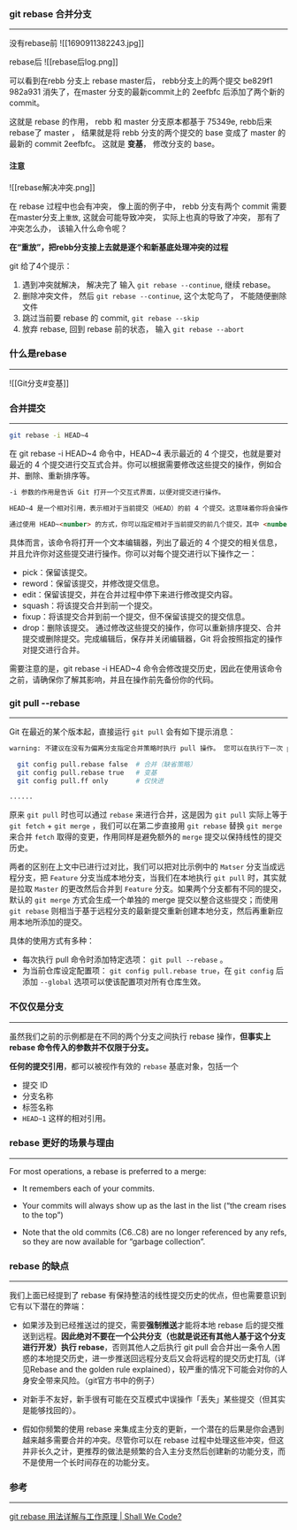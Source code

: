 ### git rebase 合并分支
---
没有rebase前
![[1690911382243.jpg]]

rebase后
![[rebase后log.png]]

可以看到在rebb 分支上 rebase master后， rebb分支上的两个提交 be829f1 982a931 消失了，在master 分支的最新commit上的 2eefbfc 后添加了两个新的commit。

这就是 rebase 的作用， rebb 和 master 分支原本都基于 75349e, rebb后来 rebase了 master ， 结果就是将 rebb 分支的两个提交的 base 变成了 master 的最新的 commit 2eefbfc。 这就是 **变基**， 修改分支的 base。 
#### 注意
![[rebase解决冲突.png]]

在 rebase 过程中也会有冲突， 像上面的例子中， rebb 分支有两个 commit 需要在master分支上`重放`, 这就会可能导致冲突， 实际上也真的导致了冲突， 那有了冲突怎么办， 该输入什么命令呢？

**在“重放”，把rebb分支接上去就是逐个和新基底处理冲突的过程**

git 给了4个提示：
1. 遇到冲突就解决， 解决完了 输入 `git rebase --continue`, 继续 rebase。
2. 删除冲突文件， 然后 `git rebase --continue`, 这个太鸵鸟了， 不能随便删除文件
3. 跳过当前要 rebase 的 commit, `git rebase --skip`
4. 放弃 rebase, 回到 rebase 前的状态， 输入 `git rebase --abort`

### 什么是rebase
---
![[Git分支#变基]]

### 合并提交
---
```bash
git rebase -i HEAD~4
```

在 git rebase -i HEAD~4 命令中，HEAD~4 表示最近的 4 个提交，也就是要对最近的 4 个提交进行交互式合并。你可以根据需要修改这些提交的操作，例如合并、删除、重新排序等。

```markdown
-i 参数的作用是告诉 Git 打开一个交互式界面，以便对提交进行操作。

HEAD~4 是一个相对引用，表示相对于当前提交（HEAD）的前 4 个提交。这意味着你将会操作最近的 4 个提交。

通过使用 HEAD~<number> 的方式，你可以指定相对于当前提交的前几个提交，其中 <number> 是一个整数，表示要回溯的提交数。例如，HEAD~1 表示当前提交的前一个提交，HEAD~2 表示当前提交的前两个提交，以此类推。
```

具体而言，该命令将打开一个文本编辑器，列出了最近的 4 个提交的相关信息，并且允许你对这些提交进行操作。你可以对每个提交进行以下操作之一：

- pick：保留该提交。
- reword：保留该提交，并修改提交信息。
- edit：保留该提交，并在合并过程中停下来进行修改提交内容。
- squash：将该提交合并到前一个提交。
- fixup：将该提交合并到前一个提交，但不保留该提交的提交信息。
- drop：删除该提交。
通过修改这些提交的操作，你可以重新排序提交、合并提交或删除提交。完成编辑后，保存并关闭编辑器，Git 将会按照指定的操作对提交进行合并。

需要注意的是，git rebase -i HEAD~4 命令会修改提交历史，因此在使用该命令之前，请确保你了解其影响，并且在操作前先备份你的代码。

### git pull --rebase
---
Git 在最近的某个版本起，直接运行 `git pull` 会有如下提示消息：

```bash
warning: 不建议在没有为偏离分支指定合并策略时执行 pull 操作。 您可以在执行下一次 pull 操作之前执行下面一条命令来抑制本消息：

  git config pull.rebase false  # 合并（缺省策略）
  git config pull.rebase true   # 变基
  git config pull.ff only       # 仅快进

......
```

原来 `git pull` 时也可以通过 `rebase` 来进行合并，这是因为 `git pull` 实际上等于 `git fetch` + `git merge` ，我们可以在第二步直接用 `git rebase` 替换 `git merge`来合并 `fetch` 取得的变更，作用同样是避免额外的 `merge` 提交以保持线性的提交历史。

两者的区别在上文中已进行过对比，我们可以把对比示例中的 `Matser` 分支当成远程分支，把 `Feature` 分支当成本地分支，当我们在本地执行 `git pull` 时，其实就是拉取 `Master` 的更改然后合并到 `Feature` 分支。如果两个分支都有不同的提交，默认的 `git merge` 方式会生成一个单独的 merge 提交以整合这些提交；而使用 `git rebase` 则相当于基于远程分支的最新提交重新创建本地分支，然后再重新应用本地所添加的提交。

具体的使用方式有多种：

- 每次执行 pull 命令时添加特定选项： `git pull --rebase` 。
- 为当前仓库设定配置项： `git config pull.rebase true`，在 `git config` 后添加 `--global` 选项可以使该配置项对所有仓库生效。

### 不仅仅是分支
---
虽然我们之前的示例都是在不同的两个分支之间执行 rebase 操作，**但事实上 rebase 命令传入的参数并不仅限于分支。**

**任何的提交引用**，都可以被视作有效的 `rebase` 基底对象，包括一个
- 提交 ID
- 分支名称
- 标签名称
- `HEAD~1` 这样的相对引用。

### rebase 更好的场景与理由
---
For most operations, a rebase is preferred to a merge:

- It remembers each of your commits.
    
- Your commits will always show up as the last in the list (“the cream rises to the top”)
    
- Note that the old commits (C6..C8) are no longer referenced by any refs, so they are now available for “garbage collection”.
### rebase 的缺点
---
我们上面已经提到了 rebase 有保持整洁的线性提交历史的优点，但也需要意识到它有以下潜在的弊端：

- 如果涉及到已经推送过的提交，需要**强制推送**才能将本地 rebase 后的提交推送到远程。**因此绝对不要在一个公共分支（也就是说还有其他人基于这个分支进行开发）执行 rebase**，否则其他人之后执行 git pull 会合并出一条令人困惑的本地提交历史，进一步推送回远程分支后又会将远程的提交历史打乱（详见Rebase and the golden rule explained），较严重的情况下可能会对你的人身安全带来风险。（git官方书中的例子）

-  对新手不友好，新手很有可能在交互模式中误操作「丢失」某些提交（但其实是能够找回的）。

- 假如你频繁的使用 rebase 来集成主分支的更新，一个潜在的后果是你会遇到越来越多需要合并的冲突。尽管你可以在 rebase 过程中处理这些冲突，但这并非长久之计，更推荐的做法是频繁的合入主分支然后创建新的功能分支，而不是使用一个长时间存在的功能分支。

### 参考
---
[git rebase 用法详解与工作原理 | Shall We Code?](https://waynerv.com/posts/git-rebase-intro/)
